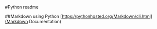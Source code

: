 #Python readme

##Markdown using Python
[https://pythonhosted.org/Markdown/cli.html](Markdown Documentation)